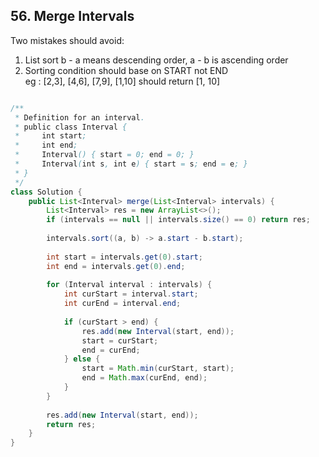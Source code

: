 ## 56. Merge Intervals

Two mistakes should avoid:
1) List sort b - a means descending order, a - b is ascending order
2) Sorting condition should base on START not END   
   eg : [2,3], [4,6], [7,9], [1,10] should return [1, 10]


```java

/**
 * Definition for an interval.
 * public class Interval {
 *     int start;
 *     int end;
 *     Interval() { start = 0; end = 0; }
 *     Interval(int s, int e) { start = s; end = e; }
 * }
 */
class Solution {
    public List<Interval> merge(List<Interval> intervals) {
        List<Interval> res = new ArrayList<>();
        if (intervals == null || intervals.size() == 0) return res;
        
        intervals.sort((a, b) -> a.start - b.start);
        
        int start = intervals.get(0).start;
        int end = intervals.get(0).end;
        
        for (Interval interval : intervals) {
            int curStart = interval.start;
            int curEnd = interval.end;
            
            if (curStart > end) {
                res.add(new Interval(start, end));
                start = curStart;
                end = curEnd;
            } else {
                start = Math.min(curStart, start);
                end = Math.max(curEnd, end);
            }
        }
        
        res.add(new Interval(start, end));
        return res;
    }
}

```
